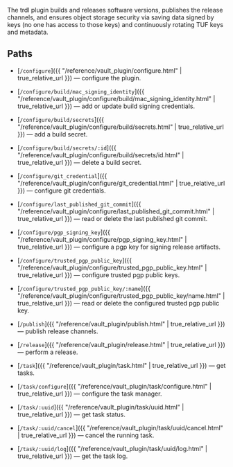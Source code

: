 The trdl plugin builds and releases software versions, publishes the release channels, and ensures object storage security via saving data signed by keys (no one has access to those keys) and continuously rotating TUF keys and metadata.

## Paths

* [`/configure`]({{ "/reference/vault_plugin/configure.html" | true_relative_url }}) — configure the plugin.

* [`/configure/build/mac_signing_identity`]({{ "/reference/vault_plugin/configure/build/mac_signing_identity.html" | true_relative_url }}) — add or update build signing credentials.

* [`/configure/build/secrets`]({{ "/reference/vault_plugin/configure/build/secrets.html" | true_relative_url }}) — add a build secret.

* [`/configure/build/secrets/:id`]({{ "/reference/vault_plugin/configure/build/secrets/id.html" | true_relative_url }}) — delete a build secret.

* [`/configure/git_credential`]({{ "/reference/vault_plugin/configure/git_credential.html" | true_relative_url }}) — configure git credentials.

* [`/configure/last_published_git_commit`]({{ "/reference/vault_plugin/configure/last_published_git_commit.html" | true_relative_url }}) — read or delete the last published git commit.

* [`/configure/pgp_signing_key`]({{ "/reference/vault_plugin/configure/pgp_signing_key.html" | true_relative_url }}) — configure a pgp key for signing release artifacts.

* [`/configure/trusted_pgp_public_key`]({{ "/reference/vault_plugin/configure/trusted_pgp_public_key.html" | true_relative_url }}) — configure trusted pgp public keys.

* [`/configure/trusted_pgp_public_key/:name`]({{ "/reference/vault_plugin/configure/trusted_pgp_public_key/name.html" | true_relative_url }}) — read or delete the configured trusted pgp public key.

* [`/publish`]({{ "/reference/vault_plugin/publish.html" | true_relative_url }}) — publish release channels.

* [`/release`]({{ "/reference/vault_plugin/release.html" | true_relative_url }}) — perform a release.

* [`/task`]({{ "/reference/vault_plugin/task.html" | true_relative_url }}) — get tasks.

* [`/task/configure`]({{ "/reference/vault_plugin/task/configure.html" | true_relative_url }}) — configure the task manager.

* [`/task/:uuid`]({{ "/reference/vault_plugin/task/uuid.html" | true_relative_url }}) — get task status.

* [`/task/:uuid/cancel`]({{ "/reference/vault_plugin/task/uuid/cancel.html" | true_relative_url }}) — cancel the running task.

* [`/task/:uuid/log`]({{ "/reference/vault_plugin/task/uuid/log.html" | true_relative_url }}) — get the task log.
